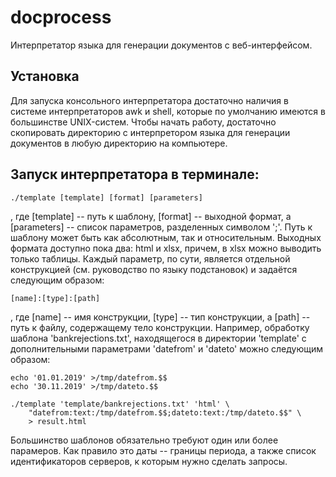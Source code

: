 # docprocess

Интерпретатор языка для генерации документов с веб-интерфейсом.

## Установка
   Для запуска консольного интерпретатора достаточно наличия в системе
интерпретаторов awk и shell, которые по умолчанию имеются в большинстве
UNIX-систем. Чтобы начать работу, достаточно скопировать директорию с
интерпретором языка для генерации документов в любую директорию на
компьютере.

## Запуск интерпретатора в терминале:

	./template [template] [format] [parameters]

, где [template] -- путь к шаблону, [format] -- выходной формат, а
[parameters] -- список параметров, разделенных символом ';'. Путь к
шаблону может быть как абсолютным, так и относительным. Выходных формата
доступно пока два: html и xlsx, причем, в xlsx можно выводить только
таблицы.
   Каждый параметр, по сути, является отдельной конструкцией (см.
руководство по языку подстановок) и задаётся следующим образом:

	[name]:[type]:[path]

, где [name] -- имя конструкции, [type] -- тип конструкции, а [path] --
путь к файлу, содержащему тело конструкции.
   Например, обработку шаблона 'bankrejections.txt', находящегося в
директории 'template' с дополнительными параметрами 'datefrom' и
'dateto' можно следующим образом:

	echo '01.01.2019' >/tmp/datefrom.$$
	echo '30.11.2019' >/tmp/dateto.$$

	./template 'template/bankrejections.txt' 'html' \
		"datefrom:text:/tmp/datefrom.$$;dateto:text:/tmp/dateto.$$" \
		> result.html

   Большинство шаблонов обязательно требуют один или более парамеров.
Как правило это даты -- границы периода, а также список идентификаторов
серверов, к которым нужно сделать запросы.
